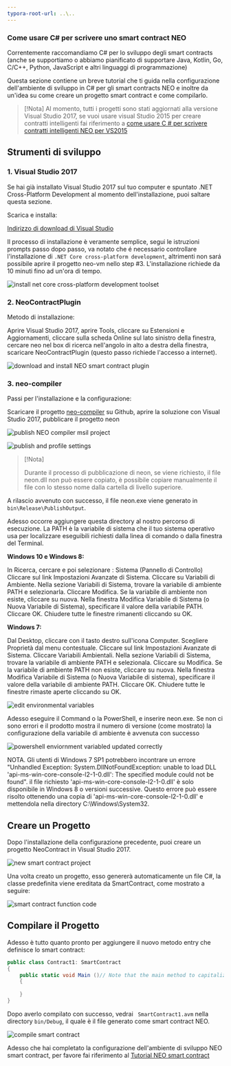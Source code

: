 ```yaml
---
typora-root-url: ..\..
---
```


### Come usare C# per scrivere uno smart contract NEO

Correntemente raccomandiamo C# per lo sviluppo degli smart contracts (anche se supportiamo o abbiamo pianificato di supportare Java, Kotlin, Go, C/C++, Python, JavaScript e altri linguaggi di programmazione)

Questa sezione contiene un breve tutorial che ti guida nella configurazione dell'ambiente di sviluppo in C# per gli smart contracts NEO e inoltre da un'idea su ​​come creare un progetto smart contract e come compilarlo.

   > [!Nota]
   > Al momento, tutti i progetti sono stati aggiornati alla versione Visual Studio 2017, se vuoi usare visual Studio 2015 per creare contratti intelligenti fai riferimento a  [come usare C # per scrivere contratti intelligenti NEO per VS2015](getting-started-2015.md)

## Strumenti di sviluppo

### 1. Visual Studio 2017

Se hai già installato Visual Studio 2017 sul tuo computer e spuntato .NET Cross-Platform Development al momento dell'installazione, puoi saltare questa sezione.

Scarica e installa:

[Indirizzo di download di Visual Studio](https://www.visualstudio.com/products/visual-studio-community-vs)

Il processo di installazione è veramente semplice, segui le istruzioni prompts passo dopo passo, va notato che é necessario controllare l'installazione di `.NET Core cross-platform development`, altrimenti non sará possibile aprire il progetto neo-vm nello step #3. L'installazione richiede da 10 minuti fino ad un'ora di tempo.

![install net core cross-platform development toolset](/assets/install_core_cross_platform_development_toolset.png)

### 2. NeoContractPlugin

Metodo di installazione:

Aprire Visual Studio 2017, aprire Tools, cliccare su Estensioni e Aggiornamenti, cliccare sulla scheda Online sul lato sinistro della finestra, cercare neo nel box di ricerca nell'angolo in alto a destra della finestra, scaricare NeoContractPlugin (questo passo richiede l'accesso a internet).

![download and install NEO smart contract plugin](/assets/download_and_install_smart_contract_plugin.png)

### 3. neo-compiler

Passi per l'installazione e la configurazione:

Scaricare il progetto [neo-compiler](https://github.com/neo-project/neo-compiler) su Github, aprire la soluzione con Visual Studio 2017, pubblicare il progetto neon

![publish NEO compiler msil project](/assets/publish_neo_compiler_msil_project.png)

![publish and profile settings](/assets/publish_and_profile_settings.png)

> [!Nota]
>
> Durante il processo di pubblicazione di neon, se viene richiesto, il file neon.dll non può essere copiato, è possibile copiare manualmente il file con lo stesso nome dalla cartella di livello superiore. 

A rilascio avvenuto con successo, il file neon.exe viene generato in `bin\Release\PublishOutput`.

Adesso occorre aggiungere questa directory al nostro percorso di esecuzione. La PATH è la variabile di sistema che il tuo sistema operativo usa per localizzare eseguibili richiesti dalla linea di comando o dalla finestra del Terminal.

**Windows 10 e Windows 8:**

  In Ricerca, cercare e poi selezionare : Sistema (Pannello di Controllo)
  Cliccare sul link Impostazioni Avanzate di Sistema. 
  Cliccare su Variabili di Ambiente. Nella sezione Variabili di Sistema, trovare la variabile di ambiente PATH e selezionarla. Cliccare Modifica. Se la variabile di ambiente non esiste, cliccare su nuova.
  Nella finestra Modifica Variabile di Sistema (o Nuova Variabile di Sistema), specificare il valore della variabile PATH. Cliccare OK. Chiudere tutte le finestre rimanenti cliccando su OK.

**Windows 7:**

  Dal Desktop, cliccare con il tasto destro sull'icona Computer. 
  Scegliere Proprietà dal menu contestuale.
  Cliccare sul link Impostazioni Avanzate di Sistema.
  Cliccare Variabili Ambientali. Nella sezione Variabili di Sistema, trovare la variabile di ambiente PATH e selezionala. Cliccare su Modifica. Se la variabile di ambiente PATH non esiste, cliccare su nuova.
  Nella finestra Modifica Variabile di Sistema (o Nuova Variabile di sistema), specificare il valore della variabile di ambiente PATH. Cliccare OK. Chiudere tutte le finestre rimaste aperte cliccando su OK.

![edit environmental variables](/assets/edit_environmental_variables.png)

Adesso eseguire il Command o la PowerShell, e inserire neon.exe. Se non ci sono errori e il prodotto mostra il numero di versione (come mostrato) la configurazione della variabile di ambiente è avvenuta con successo

![powershell enviornment variabled updated correctly](/assets/powershell_enviornment_variabled_updated_correctly.png)


NOTA. Gli utenti di Windows 7 SP1 potrebbero incontrare un errore "Unhandled Exception: System.DllNotFoundException: unable to load DLL 'api-ms-win-core-console-l2-1-0.dll': The specified module could not be found". il file richiesto 'api-ms-win-core-console-l2-1-0.dll' è solo disponibile in Windows 8 o versioni successive. Questo errore può essere risolto ottenendo una copia di 'api-ms-win-core-console-l2-1-0.dll' e mettendola nella directory C:\Windows\System32.

## Creare un Progetto

Dopo l'installazione della configurazione precedente, puoi creare un progetto NeoContract in Visual Studio 2017.

![new smart contract project](/assets/new_smart_contract_project.png)

Una volta creato un progetto, esso genererà automaticamente un file C#, la classe predefinita viene ereditata da SmartContract, come mostrato a seguire:

![smart contract function code](/assets/smart_contract_function_code.png)


## Compilare il Progetto

Adesso è tutto quanto pronto per aggiungere il nuovo metodo entry che definisce lo smart contract:

```c#
public class Contract1: SmartContract
{
    public static void Main ()// Note that the main method to capitalize
    {
        
    }
}
```

Dopo averlo compilato con successo, vedrai ` SmartContract1.avm` nella directory `bin/Debug`, il quale è il file generato come smart contract NEO.

![compile smart contract](assets/compile_smart_contract.png)


Adesso che hai completato la configurazione dell'ambiente di sviluppo NEO smart contract, per favore fai riferimento al [Tutorial NEO smart contract](tutorial.md)
